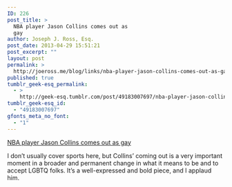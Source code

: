 ```yaml
---
ID: 226
post_title: >
  NBA player Jason Collins comes out as
  gay
author: Joseph J. Ross, Esq.
post_date: 2013-04-29 15:51:21
post_excerpt: ""
layout: post
permalink: >
  http://joeross.me/blog/links/nba-player-jason-collins-comes-out-as-gay/
published: true
tumblr_geek-esq_permalink:
  - >
    http://geek-esq.tumblr.com/post/49183007697/nba-player-jason-collins-comes-out-as-gay
tumblr_geek-esq_id:
  - "49183007697"
gfonts_meta_no_font:
  - "1"
---
```

<a href='http://sportsillustrated.cnn.com/magazine/news/20130429/jason-collins-gay-nba-player/'>NBA player Jason Collins comes out as gay</a><div class="link_description"><p>I don&#8217;t usually cover sports here, but Collins&#8217; coming out is a very important moment in a broader and permanent change in what it means to be and to accept LGBTQ folks. It&#8217;s a well-expressed and bold piece, and I applaud him.</p></div>
